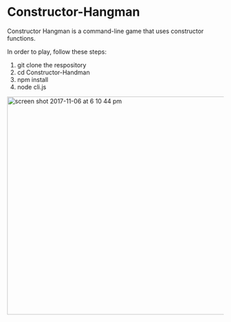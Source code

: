# Constructor-Hangman

Constructor Hangman is a command-line game that uses constructor functions.

In order to play, follow these steps:
1. git clone the respository 
2. cd Constructor-Handman
3. npm install
4. node cli.js


<img width="507" alt="screen shot 2017-11-06 at 6 10 44 pm" src="https://user-images.githubusercontent.com/26397187/32470502-db84c286-c31d-11e7-867a-faa52847f6cd.png">

